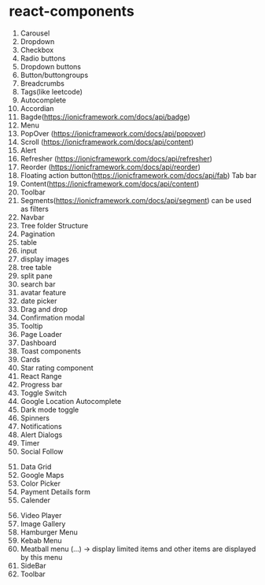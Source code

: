 # react-components

1. Carousel
2. Dropdown
3. Checkbox
4. Radio buttons
5. Dropdown buttons
6. Button/buttongroups
7. Breadcrumbs
8. Tags(like leetcode)
9. Autocomplete
10. Accordian
11. Bagde(https://ionicframework.com/docs/api/badge)
12. Menu
13. PopOver (https://ionicframework.com/docs/api/popover)
14. Scroll (https://ionicframework.com/docs/api/content)
15. Alert
16. Refresher (https://ionicframework.com/docs/api/refresher)
17. Reorder (https://ionicframework.com/docs/api/reorder)
18. Floating action button(https://ionicframework.com/docs/api/fab) Tab bar
19. Content(https://ionicframework.com/docs/api/content)
20. Toolbar
21. Segments(https://ionicframework.com/docs/api/segment) can be used as filters
22. Navbar
23. Tree folder Structure
24. Pagination
25. table
26. input
27. display images
28. tree table
29. split pane
30. search bar
31. avatar feature
32. date picker
33. Drag and drop
34. Confirmation modal
35. Tooltip
36. Page Loader
37. Dashboard
38. Toast components
39. Cards
40. Star rating component
41. React Range 
42. Progress bar
43. Toggle Switch
44. Google Location Autocomplete
45. Dark mode toggle
46. Spinners
47. Notifications
48. Alert Dialogs
49. Timer
50. Social Follow
<!-- https://blog.bitsrc.io/10-useful-react-components-for-2020-35fd6af56909 -->
51. Data Grid
52.  Google Maps
53. Color Picker
54. Payment Details form
55. Calender
<!-- https://blog.bitsrc.io/10-useful-react-components-for-2020-35fd6af56909 -->
56. Video Player
57. Image Gallery
58. Hamburger Menu
59. Kebab Menu
60. Meatball menu (...) -> display limited items and other items are displayed by this menu
61. SideBar
62. Toolbar
